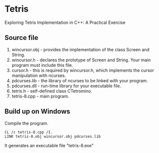 # Tetris
Exploring Tetris Implementation in C++: A Practical Exercise

## Source file
1. wincursor.obj - provides the implementation of the class Screen and String.
2. wincursor.h - declares the prototype of Screen and String. Your main program must include this file.
3. cursor.h - this is required by wincursor.h, which implements the cursor manipulation with ncurses.
4. pdcurses.lib - the library of ncurses to be linked with your program.
5. pdcurses.dll - run-time library for your executable file.
6. tetris.h - self-defined class CTetromino.
7. tetris-8.cpp - main program.

## Build up on Windows
Compile the program. 
```
CL /c tetris-8.cpp /I.
LINK tetris-8.obj wincursor.obj pdcurses.lib
```
It generates an executable file "tetris-8.exe"
